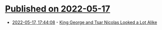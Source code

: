 # [Published on 2022-05-17](index.md)

* [2022-05-17, 17:44:08](https://news.ycombinator.com/item?id=31414044) - [King George and Tsar Nicolas Looked a Lot Alike](https://www.bramadams.dev/projects/cousins-or-dating)
